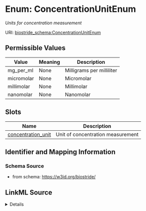 # Enum: ConcentrationUnitEnum 




_Units for concentration measurement_



URI: [biostride_schema:ConcentrationUnitEnum](https://w3id.org/biostride/schema/ConcentrationUnitEnum)

## Permissible Values

| Value | Meaning | Description |
| --- | --- | --- |
| mg_per_ml | None | Milligrams per milliliter |
| micromolar | None | Micromolar |
| millimolar | None | Millimolar |
| nanomolar | None | Nanomolar |




## Slots

| Name | Description |
| ---  | --- |
| [concentration_unit](concentration_unit.md) | Unit of concentration measurement |





## Identifier and Mapping Information






### Schema Source


* from schema: https://w3id.org/biostride/






## LinkML Source

<details>
```yaml
name: ConcentrationUnitEnum
description: Units for concentration measurement
from_schema: https://w3id.org/biostride/
rank: 1000
permissible_values:
  mg_per_ml:
    text: mg_per_ml
    description: Milligrams per milliliter
  micromolar:
    text: micromolar
    description: Micromolar
  millimolar:
    text: millimolar
    description: Millimolar
  nanomolar:
    text: nanomolar
    description: Nanomolar

```
</details>